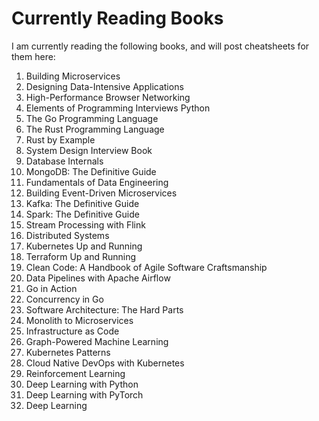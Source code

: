 # Currently Reading Books

I am currently reading the following books, and will post cheatsheets for them here:

1. Building Microservices 
2. Designing Data-Intensive Applications
3. High-Performance Browser Networking
4. Elements of Programming Interviews Python
5. The Go Programming Language 
6. The Rust Programming Language 
7. Rust by Example
8. System Design Interview Book 
9. Database Internals
10. MongoDB: The Definitive Guide
11. Fundamentals of Data Engineering 
12. Building Event-Driven Microservices 
13. Kafka: The Definitive Guide
14. Spark: The Definitive Guide
15. Stream Processing with Flink
16. Distributed Systems
17. Kubernetes Up and Running
18. Terraform Up and Running
19. Clean Code: A Handbook of Agile Software Craftsmanship
20. Data Pipelines with Apache Airflow
21. Go in Action
22. Concurrency in Go
23. Software Architecture: The Hard Parts
24. Monolith to Microservices
25. Infrastructure as Code
26. Graph-Powered Machine Learning
27. Kubernetes Patterns
28. Cloud Native DevOps with Kubernetes
29. Reinforcement Learning
30. Deep Learning with Python
31. Deep Learning with PyTorch
32. Deep Learning